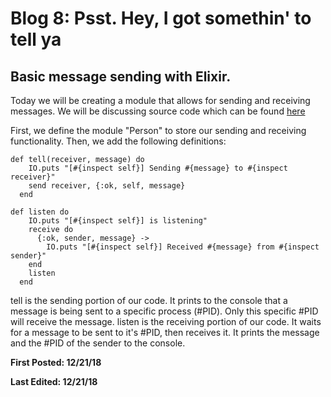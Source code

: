 # Blog 8: Psst. Hey, I got somethin' to tell ya

## Basic message sending with Elixir.

Today we will be creating a module that allows for sending and receiving messages. We will be discussing source code which can be found [here](Source%20Code/Messages)

First, we define the module "Person" to store our sending and receiving functionality. Then, we add the following definitions:

```
def tell(receiver, message) do
    IO.puts "[#{inspect self}] Sending #{message} to #{inspect receiver}"
    send receiver, {:ok, self, message}
  end
```

```
def listen do
    IO.puts "[#{inspect self}] is listening"
    receive do
      {:ok, sender, message} ->
        IO.puts "[#{inspect self}] Received #{message} from #{inspect sender}"
    end
    listen
  end
```

tell is the sending portion of our code. It prints to the console that a message is being sent to a specific process (#PID). Only this specific #PID will receive the message. listen is the receiving portion of our code. It waits for a message to be sent to it's #PID, then receives it. It prints the message and the #PID of the sender to the console.

**First Posted: 12/21/18**

**Last Edited: 12/21/18**
